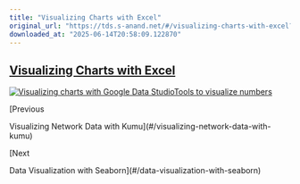 ```yaml
---
title: "Visualizing Charts with Excel"
original_url: "https://tds.s-anand.net/#/visualizing-charts-with-excel?id=visualizing-charts-with-excel"
downloaded_at: "2025-06-14T20:58:09.122870"
---
```


[Visualizing Charts with Excel](#/visualizing-charts-with-excel?id=visualizing-charts-with-excel)
-------------------------------------------------------------------------------------------------

[![Visualizing charts with Google Data StudioTools to visualize numbers](https://i.ytimg.com/vi_webp/sORnCj52COw/sddefault.webp)](https://youtu.be/sORnCj52COw?t=1813s)

[Previous

Visualizing Network Data with Kumu](#/visualizing-network-data-with-kumu)

[Next

Data Visualization with Seaborn](#/data-visualization-with-seaborn)
